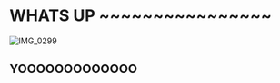 # WHATS UP ~~~~~~~~~~~~~~~~

![IMG_0299](https://github.com/DrewHamre/DrewHamre.github.io/assets/142945083/f9a09504-8602-4629-bc31-089da6022726)

## YOOOOOOOOOOOOO
